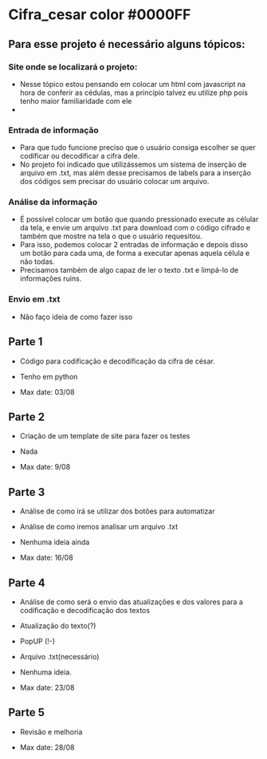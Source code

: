 # Cifra_cesar color 	#0000FF

## Para esse projeto é necessário alguns tópicos:

### Site onde se localizará o projeto:

- Nesse tópico estou pensando em colocar um html com javascript na hora de conferir as cédulas, mas a princípio talvez eu utilize php pois tenho maior familiaridade com ele
- 

### Entrada de informação

- Para que tudo funcione preciso que o usuário consiga escolher se quer codificar ou decodificar a cifra dele.
- No projeto foi indicado que utilizássemos um sistema de inserção de arquivo em .txt, mas além desse precisamos de labels para a inserção dos códigos sem precisar do usuário colocar um arquivo.

### Análise da informação

- É possível colocar um botão que quando pressionado execute as célular da tela, e envie um arquivo .txt para download com o código cifrado e também que mostre na tela o que o usuário requesitou.
- Para isso, podemos colocar 2 entradas de informação e depois disso um botão para cada uma, de forma a executar apenas aquela célula e não todas.
- Precisamos também de algo capaz de ler o texto .txt e limpá-lo de informações ruins.

### Envio em .txt

- Não faço ideia de como fazer isso


##  Parte 1

- Código para codificação e decodificação da cifra de césar.
- Tenho em python

- Max date: 03/08

## Parte 2

- Criação de um template de site para fazer os testes
- Nada

- Max date: 9/08

## Parte 3

- Análise de como irá se utilizar dos botões para automatizar
- Análise de como iremos analisar um arquivo .txt

- Nenhuma ideia ainda

- Max date: 16/08

## Parte 4

- Análise de como será o envio das atualizações e dos valores para a codificação e decodificação dos textos
- Atualização do texto(?)
- PopUP (!-)
- Arquivo .txt(necessário)

- Nenhuma ideia.

- Max date: 23/08

## Parte 5

- Revisão e melhoria

- Max date: 28/08
